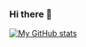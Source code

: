 ### Hi there 👋

[![My GitHub stats](https://github-readme-stats.vercel.app/api?username=jjh2613)](https://github.com/anuraghazra/github-readme-stats)
<!--
**jjh2613/jjh2613** is a ✨ _special_ ✨ repository because its `README.md` (this file) appears on your GitHub profile.

Here are some ideas to get you started:

- 🔭 I’m currently working on ...
- 🌱 I’m currently learning ...
- 👯 I’m looking to collaborate on ...
- 🤔 I’m looking for help with ...
- 💬 Ask me about ...
- 📫 How to reach me: ...
- 😄 Pronouns: ...
- ⚡ Fun fact: ...
-->
